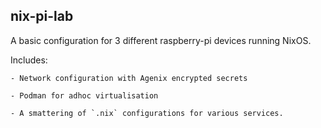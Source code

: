 ## nix-pi-lab

A basic configuration for 3 different raspberry-pi devices running NixOS.

Includes:

    - Network configuration with Agenix encrypted secrets

    - Podman for adhoc virtualisation

    - A smattering of `.nix` configurations for various services.
